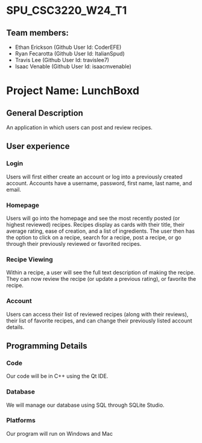 # SPU_CSC3220_W24_T1
## Team members:
- Ethan Erickson (Github User Id: CoderEFE)
- Ryan Fecarotta (Github User Id: ItalianSpud)
- Travis Lee (Github User Id: travislee7)
- Isaac Venable (Github User Id: isaacmvenable)

# Project Name: LunchBoxd
## General Description
An application in which users can post and review recipes.

## User experience
### Login
Users will first either create an account or log into a previously created account. Accounts have a username, password, first name, last name, and email.

### Homepage
Users will go into the homepage and see the most recently posted (or highest reviewed) recipes. Recipes display as cards with their title, their average rating, ease of creation, and a list of ingredients. The user then has the option to click on a recipe, search for a recipe, post a recipe, or go through their previously reviewed or favorited recipes. 

### Recipe Viewing
Within a recipe, a user will see the full text description of making the recipe. They can now review the recipe (or update a previous rating), or favorite the recipe.

### Account
Users can access their list of reviewed recipes (along with their reviews), their list of favorite recipes, and can change their previously listed account details.

## Programming Details
### Code
Our code will be in C++ using the Qt IDE.

### Database
We will manage our database using SQL through SQLite Studio.

### Platforms
Our program will run on Windows and Mac
